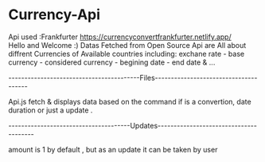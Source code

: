 # Currency-Api	
Api used :Frankfurter
https://currencyconvertfrankfurter.netlify.app/   
Hello and Welcome :)
Datas Fetched from Open Source Api are All about diffrent Currencies of Available countries 
including: exchane rate - base currency - considered currency - begining date - end date & ...

 -----------------------------------------Files--------------------------------------
 
  Api.js fetch & displays data based on the command if is a convertion, date duration or just a update .
 
 
 --------------------------------------Updates---------------------------------------
 
  amount is 1 by default , but as an update it can be taken by user
